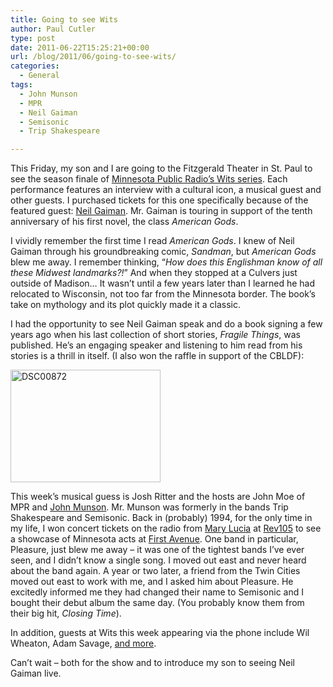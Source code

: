 ```yaml
---
title: Going to see Wits
author: Paul Cutler
type: post
date: 2011-06-22T15:25:21+00:00
url: /blog/2011/06/going-to-see-wits/
categories:
  - General
tags:
  - John Munson
  - MPR
  - Neil Gaiman
  - Semisonic
  - Trip Shakespeare

---
```

This Friday, my son and I are going to the Fitzgerald Theater in St. Paul to see the season finale of [Minnesota Public Radio&#8217;s Wits series][1]. Each performance features an interview with a cultural icon, a musical guest and other guests. I purchased tickets for this one specifically because of the featured guest: [Neil Gaiman][2]. Mr. Gaiman is touring in support of the tenth anniversary of his first novel, the class _American Gods_.

I vividly remember the first time I read _American Gods_. I knew of Neil Gaiman through his groundbreaking comic, _Sandman_, but _American Gods_ blew me away. I remember thinking, &#8220;_How does this Englishman know of all these Midwest landmarks?!_&#8221; And when they stopped at a Culvers just outside of Madison&#8230; It wasn&#8217;t until a few years later than I learned he had relocated to Wisconsin, not too far from the Minnesota border. The book&#8217;s take on mythology and its plot quickly made it a classic.

I had the opportunity to see Neil Gaiman speak and do a book signing a few years ago when his last collection of short stories, _Fragile Things_, was published. He&#8217;s an engaging speaker and listening to him read from his stories is a thrill in itself. (I also won the raffle in support of the CBLDF):

[<img src="https://i0.wp.com/farm1.static.flickr.com/97/276164059_56f4bc711b_m.jpg?resize=240%2C180" width="240" height="180" alt="DSC00872" data-recalc-dims="1" />][3]

This week&#8217;s musical guess is Josh Ritter and the hosts are John Moe of MPR and [John Munson][4]. Mr. Munson was formerly in the bands Trip Shakespeare and Semisonic. Back in (probably) 1994, for the only time in my life, I won concert tickets on the radio from [Mary Lucia][5] at [Rev105][6] to see a showcase of Minnesota acts at [First Avenue][7]. One band in particular, Pleasure, just blew me away &#8211; it was one of the tightest bands I&#8217;ve ever seen, and I didn&#8217;t know a single song. I moved out east and never heard about the band again. A year or two later, a friend from the Twin Cities moved out east to work with me, and I asked him about Pleasure. He excitedly informed me they had changed their name to Semisonic and I bought their debut album the same day. (You probably know them from their big hit, _Closing Time_).

In addition, guests at Wits this week appearing via the phone include Wil Wheaton, Adam Savage, [and more][1].

Can&#8217;t wait &#8211; both for the show and to introduce my son to seeing Neil Gaiman live.

 [1]: http://minnesota.publicradio.org/radio/programs/wits/
 [2]: http://www.neilgaiman.com/
 [3]: http://www.flickr.com/photos/silwenae/276164059/ "DSC00872 by pcutler, on Flickr"
 [4]: http://www.thenewstandards.com/munson.html
 [5]: http://minnesota.publicradio.org/about/people/mpr_people_display.php?aut_id=121
 [6]: http://www.pessimistic.com/revolution/radio.htm
 [7]: http://first-avenue.com/